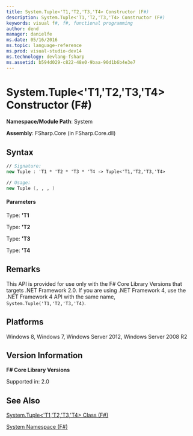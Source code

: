 ```yaml
---
title: System.Tuple<'T1,'T2,'T3,'T4> Constructor (F#)
description: System.Tuple<'T1,'T2,'T3,'T4> Constructor (F#)
keywords: visual f#, f#, functional programming
author: dend
manager: danielfe
ms.date: 05/16/2016
ms.topic: language-reference
ms.prod: visual-studio-dev14
ms.technology: devlang-fsharp
ms.assetid: b594d029-c822-48e0-9baa-90d1b6b4e3e7 
---
```


# System.Tuple<'T1,'T2,'T3,'T4> Constructor (F#)

**Namespace/Module Path**: System

**Assembly**: FSharp.Core (in FSharp.Core.dll)


## Syntax

```fsharp
// Signature:
new Tuple : 'T1 * 'T2 * 'T3 * 'T4 -> Tuple<'T1,'T2,'T3,'T4>

// Usage:
new Tuple (, , , )
```

#### Parameters
Type: **'T1**


Type: **'T2**


Type: **'T3**


Type: **'T4**




## Remarks
This API is provided for use only with the F# Core Library Versions that targets .NET Framework 2.0. If you are using .NET Framework 4, use the .NET Framework 4 API with the same name, `System.Tuple('T1,'T2,'T3,'T4)`.


## Platforms
Windows 8, Windows 7, Windows Server 2012, Windows Server 2008 R2


## Version Information
**F# Core Library Versions**

Supported in: 2.0

## See Also
[System.Tuple&#60;'T1,'T2,'T3,'T4&#62; Class &#40;F&#35;&#41;](System.Tuple%5B%27T1%2C%27T2%2C%27T3%2C%27T4%5D-Class-%5BFSharp%5D.md)

[System Namespace &#40;F&#35;&#41;](System-Namespace-%5BFSharp%5D.md)